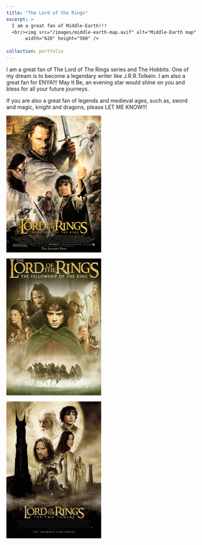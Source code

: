 ```yaml
---
title: "The Lord of the Rings"
excerpt: >
  I am a great fan of Middle-Earth!!!  
  <br/><img src="/images/middle-earth-map.avif" alt="Middle-Earth map"
       width="620" height="560" />

collection: portfolio
---
```


I am a great fan of The Lord of The Rings series and The Hobbits. One of my dream is to become a legendary writer like J.R.R.Tolkein. I am also a great fan for ENYA!!! May It Be, an evening star would shine on you and bless for all your future journeys. 

If you are also a great fan of legends and medieval ages, such as, sword and magic, knight and dragons, please LET ME KNOW!!!
<p style="display:flex; gap:1rem; flex-wrap:wrap;">
  <img src="/images/Lord_Rings_Return_King.jpg"
       alt="Return of the King"
       style="width:250px; height:360px; object-fit:cover;" />
  <img src="/images/LOTR_1.jpg"
       alt="LOTR 1"
       style="width:250px; height:360px; object-fit:cover;" />
  <img src="/images/LOTR_2.jpg"
       alt="LOTR 2"
       style="width:250px; height:360px; object-fit:cover;" />
</p>
